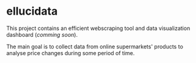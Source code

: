 # ellucidata



This project contains an efficient webscraping tool and data visualization dashboard (_comming soon_). 

The main goal is to collect data from online supermarkets' products to analyse price changes during some period of time.

